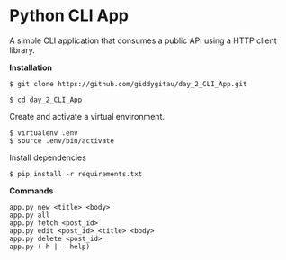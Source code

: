 # Python CLI App
A simple CLI application that consumes a public API using a HTTP client library.

**Installation**

`$ git clone https://github.com/giddygitau/day_2_CLI_App.git`

`$ cd day_2_CLI_App`
 
 Create and activate a virtual environment.
 
 ```
 $ virtualenv .env
 $ source .env/bin/activate
 ```
 
 Install dependencies
 
 `$ pip install -r requirements.txt`
 
 **Commands**
 
 ```
 app.py new <title> <body>
 app.py all
 app.py fetch <post_id>
 app.py edit <post_id> <title> <body>
 app.py delete <post_id>
 app.py (-h | --help)

```
 
